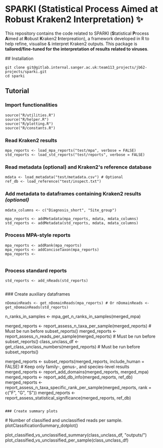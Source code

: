 # SPARKI (Statistical Process Aimed at Robust Kraken2 Interpretation) :sparkles:

This repository contains the code related to SPARKI (**S**tatistical **P**rocess **A**imed at **R**obust **K**raken2 **I**nterpreation), a framework developed in R to help refine, visualise & interpret Kraken2 outputs. This package is **tailored/fine-tuned for the interpretation of results related to viruses**.

## Installation
```
git clone git@gitlab.internal.sanger.ac.uk:team113_projects/jb62-projects/sparki.git
cd sparki
```

## Tutorial

### Import functionalities
```
source("R/utilities.R")
source("R/helper.R")
source("R/plotting.R")
source("R/constants.R")
```

### Read Kraken2 results
```
mpa_reports <- load_mpa_reports("test/mpa", verbose = FALSE)
std_reports <- load_std_reports("test/reports", verbose = FALSE)
```

### Read metadata (optional) and Kraken2's reference database
```
mdata <- load_metadata("test/metadata.csv") # Optional
ref_db <- load_reference("test/inspect.txt")
```

### Add metadata to dataframes containing Kraken2 results *(optional)*
```
mdata_columns <- c("Diagnosis_short", "Site_group")

mpa_reports <- addMetadata(mpa_reports, mdata, mdata_columns)
std_reports <- addMetadata(std_reports, mdata, mdata_columns)
```

### Process MPA-style reports
```
mpa_reports <- addRank(mpa_reports)
mpa_reports <- addConciseTaxon(mpa_reports)
mpa_reports <- 


```

### Process standard reports
```
std_reports <- add_nReads(std_reports)


```

### Create auxiliary dataframes
```
nDomainReads <- get_nDomainReads(mpa_reports) # Or nDomainReads <- get_nDomainReads(std_reports)
```

n_ranks_in_samples <- mpa_get_n_ranks_in_samples(merged_mpa)

merged_reports <- report_assess_n_taxa_per_sample(merged_reports) # Must be run before subset_reports()
merged_reports <- report_assess_n_reads_per_sample(merged_reports) # Must be run before subset_reports()
class_unclass_df <- get_class_unclass_numbers(merged_reports) # Must be run before subset_reports()

merged_reports <- subset_reports(merged_reports, include_human = FALSE) # Keep only family-, genus-, and species-level results
merged_reports <- report_add_domains(merged_reports, merged_mpa)
merged_reports <- report_add_db_info(merged_reports, ref_db)
merged_reports <- report_assess_n_taxa_specific_rank_per_sample(merged_reports, rank = c("F", "G", "S"))
merged_reports <- report_assess_statistical_significance(merged_reports, ref_db)
```

### Create summary plots
```
# Number of classified and unclassified reads per sample.
plotClassificationSummary_dotplot()




plot_classified_vs_unclassified_summary(class_unclass_df, "outputs/")
plot_classified_vs_unclassified_per_sample(class_unclass_df)
```

